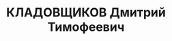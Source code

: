 ---
title: КЛАДОВЩИКОВ Дмитрий Тимофеевич
description: 'Род. в 1893, Тульская губ., Новосильский уезд, дер. Долгое, русский,
  обр.: среднее техническое, искл. из ВКП(б) 16 апреля 1937 г. Проживал: Москва, ул.
  Трифоновская, д. 53, кв. 59. Начальник конторы по снабжению паровозо-ремонтных заводов
  Наркомата путей сообщения СССР.

  Арестован 30.04.1937. Обв. в вредительстве и участии в антисоветской троцкистской
  шпионско-диверсионной организации. Приговор: ВК ВС СССР, 05.11.1937 – ВМН. Расстрелян
  05.11.1937, г.Москва.

  Реабилитирован ВК ВС СССР 07.07.1956'
---